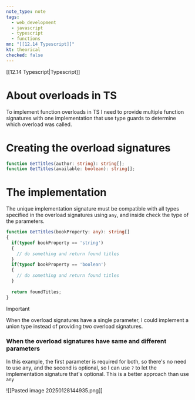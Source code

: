 ```yaml
---
note_type: note
tags:
  - web_development
  - javascript
  - typescript
  - functions
mn: "[[12.14 Typescript]]"
kt: theorical
checked: false
---
```

[[12.14 Typescript|Typescript]]

# About overloads in TS
To implement function overloads in TS I need to provide multiple function signatures with one implementation that use type guards to determine which overload was called. 
# Creating the overload signatures
```ts
function GetTitles(author: string): string[];
function GetTitles(available: boolean): string[];
```

# The implementation 
The unique implementation signature must be compatible with all types specified in the overload signatures using `any`, and inside check the type of the parameters. 

```ts
function GetTitles(bookProperty: any): string[]
{
  if(typeof bookProperty == 'string')
  {
    // do something and return found titles
  }
  if(typeof bookProperty == 'boolean')
  {
    // do something and return found titles
  }
  
  return foundTitles; 
}
```

>[!important]
>When the overload signatures have a single parameter, I could implement a union type instead of providing two overload signatures.

### When the overload signatures have same and different parameters
In this example, the first parameter is required for both, so there's no need to use any, and the second is optional, so I can use `?` to let the implementation signature that's optional. This is a better approach than use `any`

![[Pasted image 20250128144935.png]]

 